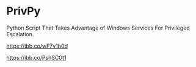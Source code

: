 # PrivPy
Python Script That Takes Advantage of Windows Services For Privileged Escalation. 

https://ibb.co/wF7v1b0d

https://ibb.co/PshSC0t1


